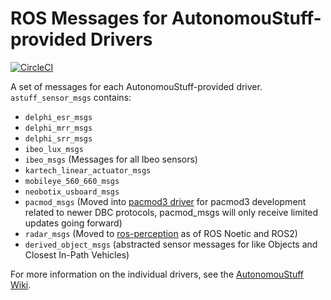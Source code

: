 # ROS Messages for AutonomouStuff-provided Drivers #

[![CircleCI](https://circleci.com/gh/astuff/astuff_sensor_msgs/tree/master.svg?style=svg)](https://circleci.com/gh/astuff/astuff_sensor_msgs/tree/master)

A set of messages for each AutonomouStuff-provided driver. `astuff_sensor_msgs` contains:

- `delphi_esr_msgs`
- `delphi_mrr_msgs`
- `delphi_srr_msgs`
- `ibeo_lux_msgs`
- `ibeo_msgs` (Messages for all Ibeo sensors)
- `kartech_linear_actuator_msgs`
- `mobileye_560_660_msgs`
- `neobotix_usboard_msgs`
- `pacmod_msgs` (Moved into [pacmod3 driver](https://github.com/astuff/pacmod3) for pacmod3 development related to newer DBC protocols, pacmod_msgs will only receive limited updates going forward)
- `radar_msgs` (Moved to [ros-perception](https://github.com/ros-perception/radar_msgs) as of ROS Noetic and ROS2)
- `derived_object_msgs` (abstracted sensor messages for like Objects and Closest In-Path Vehicles)

For more information on the individual drivers, see the [AutonomouStuff Wiki](https://autonomoustuff.atlassian.net/wiki/spaces/RW/pages/17478581/Supported+Devices).
